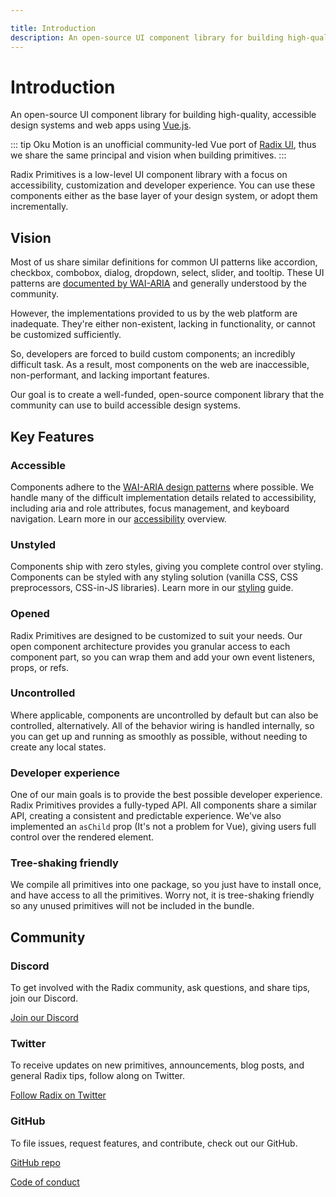 ```yaml
---

title: Introduction
description: An open-source UI component library for building high-quality, accessible design systems and web apps using Vue.
---
```


# Introduction

<Description>
An open-source UI component library for building high-quality, accessible
design systems and web apps using <a href="https://vuejs.org" target="_blank" rel="noopener noreferrer">Vue.js</a>.
</Description>

::: tip
Oku Motion is an unofficial community-led Vue port of [Radix UI](https://www.radix-ui.com/), thus we share the same principal and vision when building primitives.
:::

Radix Primitives is a low-level UI component library with a focus on accessibility, customization and developer experience. You can use these components either as the base layer of your design system, or adopt them incrementally.

## Vision

Most of us share similar definitions for common UI patterns like accordion, checkbox,
combobox, dialog, dropdown, select, slider, and tooltip. These UI patterns are [documented by WAI-ARIA](https://www.w3.org/TR/wai-aria-practices/#aria_ex) and generally understood by the community.

However, the implementations provided to us by the web platform are inadequate. They're
either non-existent, lacking in functionality, or cannot be customized sufficiently.

So, developers are forced to build custom components; an incredibly difficult task. As a
result, most components on the web are inaccessible, non-performant, and lacking important
features.

Our goal is to create a well-funded, open-source component library that the community can
use to build accessible design systems.

## Key Features

### Accessible

Components adhere to the [WAI-ARIA design patterns](https://www.w3.org/TR/wai-aria-practices-1.2) where possible. We handle many of the difficult implementation details related to accessibility, including aria and role attributes, focus management, and keyboard navigation. Learn more in our [accessibility](./accessibility) overview.

### Unstyled

Components ship with zero styles, giving you complete control over styling. Components can be styled with any styling solution (vanilla CSS, CSS preprocessors, CSS-in-JS libraries). Learn more in our [styling](../guides/styling) guide.

### Opened

Radix Primitives are designed to be customized to suit your needs. Our open component architecture provides you granular access to each component part, so you can wrap them and add your own event listeners, props, or refs.

### Uncontrolled

Where applicable, components are uncontrolled by default but can also be controlled, alternatively. All of the behavior wiring is handled internally, so you can get up and running as smoothly as possible, without needing to create any local states.

### Developer experience

One of our main goals is to provide the best possible developer experience. Radix Primitives provides a fully-typed API. All components share a similar API, creating a consistent and predictable experience. We've also implemented an `asChild` prop (It's not a problem for Vue), giving users full control over the rendered element.

### Tree-shaking friendly

We compile all primitives into one package, so you just have to install once, and have access to all the primitives. Worry not, it is tree-shaking friendly so any unused primitives will not be included in the bundle.

<InstallationTabs value="@oku-ui/motion" />

## Community

### Discord

To get involved with the Radix community, ask questions, and share tips, join our Discord.

[Join our Discord](https://discord.gg/RCGzQQPtAh)

### Twitter

To receive updates on new primitives, announcements, blog posts, and general Radix tips, follow along on Twitter.

[Follow Radix on Twitter](https://twitter.com/oku-ui)

### GitHub

To file issues, request features, and contribute, check out our GitHub.

[GitHub repo](https://github.com/oku-ui/primitives)

[Code of conduct](https://github.com/oku-ui/primitives/CODE_OF_CONDUCT.md)
